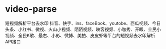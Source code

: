 # video-parse
短视频解析平台去水印 抖音、快手、ins、faceBook、youtobe、西瓜视频、今日头条、小红书、微视、火山小视频、陌陌视频、映客视频、小咖秀、开眼、全民小视频、全民K歌、最右、小影、微博、美拍、皮皮虾等平台的短视频去水印解析API接口
